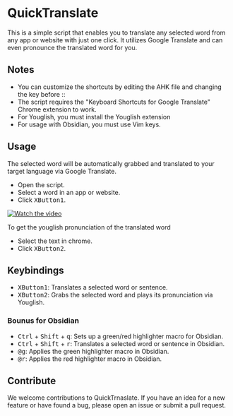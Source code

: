 # QuickTranslate

This is a simple script that enables you to translate any selected word from any app or website with just one click. It utilizes Google Translate and can even pronounce the translated word for you.

## Notes

- You can customize the shortcuts by editing the AHK file and changing the key before ::
- The script requires the "Keyboard Shortcuts for Google Translate" Chrome extension to work.
- For Youglish, you must install the Youglish extension
- For usage with Obsidian, you must use Vim keys.

## Usage

The selected word will be automatically grabbed and translated to your target language via Google Translate.

- Open the script.
- Select a word in an app or website.
- Click <kbd>XButton1</kbd>.

[![Watch the video](https://images.unsplash.com/photo-1521893618136-49740c7dd8c6?ixlib=rb-4.0.3&ixid=MnwxMjA3fDB8MHxzZWFyY2h8Mnx8ZGFyayUyMG1vb258ZW58MHx8MHx8&w=1000&q=80)](https://youtu.be/b1RroNft-vg)

To get the youglish pronunciation of the translated word

- Select the text in chrome.
- Click <kbd>XButton2</kbd>.

## Keybindings

- <kbd>XButton1</kbd>: Translates a selected word or sentence.
- <kbd>XButton2</kbd>: Grabs the selected word and plays its pronunciation via Youglish.

### Bounus for Obsidian

- <kbd>Ctrl</kbd> + <kbd>Shift</kbd> + <kbd>q</kbd>: Sets up a green/red highlighter macro for Obsidian.
- <kbd>Ctrl</kbd> + <kbd>Shift</kbd> + <kbd>r</kbd>: Translates a selected word or sentence in Obsidian.
- <kbd>@g</kbd>: Applies the green highlighter macro in Obsidian.
- <kbd>@r</kbd>: Applies the red highlighter macro in Obsidian.

## Contribute

We welcome contributions to QuickTrnaslate. If you have an idea for a new feature or have found a bug, please open an issue or submit a pull request.
